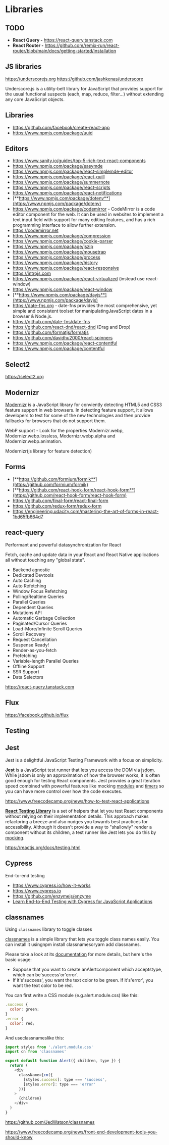 # Libraries

## TODO

- **React Query -** https://react-query.tanstack.com
- **React Router -** https://github.com/remix-run/react-router/blob/main/docs/getting-started/installation

## JS libraries

https://underscorejs.org https://github.com/jashkenas/underscore

Underscore.js is a utility-belt library for JavaScript that provides support for the usual functional suspects (each, map, reduce, filter...) without extending any core JavaScript objects.

## Libraries

- https://github.com/facebook/create-react-app
- https://www.npmjs.com/package/uuid

## Editors

- https://www.sanity.io/guides/top-5-rich-text-react-components
- https://www.npmjs.com/package/easymde
- https://www.npmjs.com/package/react-simplemde-editor
- https://www.npmjs.com/package/react-quill
- https://www.npmjs.com/package/summernote
- https://www.npmjs.com/package/react-scripts
- https://www.npmjs.com/package/react-notifications
- [**https://www.npmjs.com/package/dotenv**](https://www.npmjs.com/package/dotenv)
- https://www.npmjs.com/package/codemirror - CodeMirror is a code editor component for the web. It can be used in websites to implement a text input field with support for many editing features, and has a rich programming interface to allow further extension.
- https://codemirror.net
- https://www.npmjs.com/package/compression
- https://www.npmjs.com/package/cookie-parser
- https://www.npmjs.com/package/jszip
- https://www.npmjs.com/package/mousetrap
- https://www.npmjs.com/package/process
- https://www.npmjs.com/package/history
- https://www.npmjs.com/package/react-responsive
- https://introjs.com
- https://www.npmjs.com/package/react-virtualized (instead use react-window)
- https://www.npmjs.com/package/react-window
- [**https://www.npmjs.com/package/dayjs**](https://www.npmjs.com/package/dayjs)
- https://date-fns.org - date-fns provides the most comprehensive, yet simple and consistent toolset for manipulatingJavaScript dates in a browser & Node.js.
- https://github.com/date-fns/date-fns
- https://github.com/react-dnd/react-dnd (Drag and Drop)
- https://github.com/formatjs/formatjs
- https://github.com/davidhu2000/react-spinners
- https://www.npmjs.com/package/react-contentful
- https://www.npmjs.com/package/contentful

## Select2

https://select2.org

## Modernizr

[Modernizr](https://modernizr.com/) is a JavaScript library for conviently detecting HTML5 and CSS3 feature support in web browsers. In detecting feature support, it allows developers to test for some of the new technologies and then provide fallbacks for browsers that do not support them.

WebP support - Look for the properties Modernizr.webp, Modernizr.webp.lossless, Modernizr.webp.alpha and Modernizr.webp.animation.

Modernizr(js library for feature detection)

## Forms

- [**https://github.com/formium/formik**](https://github.com/formium/formik)
- [**https://github.com/react-hook-form/react-hook-form**](https://github.com/react-hook-form/react-hook-form)
- https://github.com/final-form/react-final-form
- https://github.com/redux-form/redux-form
- https://engineering.udacity.com/mastering-the-art-of-forms-in-react-1bd65fb664d7

## react-query

Performant and powerful datasynchronization for React

Fetch, cache and update data in your React and React Native applications all without touching any "global state".

- Backend agnostic
- Dedicated Devtools
- Auto Caching
- Auto Refetching
- Window Focus Refetching
- Polling/Realtime Queries
- Parallel Queries
- Dependent Queries
- Mutations API
- Automatic Garbage Collection
- Paginated/Cursor Queries
- Load-More/Infinite Scroll Queries
- Scroll Recovery
- Request Cancellation
- Suspense Ready!
- Render-as-you-fetch
- Prefetching
- Variable-length Parallel Queries
- Offline Support
- SSR Support
- Data Selectors

https://react-query.tanstack.com

## Flux

https://facebook.github.io/flux

## Testing

## Jest

Jest is a delightful JavaScript Testing Framework with a focus on simplicity.

[**Jest**](https://facebook.github.io/jest/) is a JavaScript test runner that lets you access the DOM via [jsdom](https://reactjs.org/docs/testing-environments.html#mocking-a-rendering-surface). While jsdom is only an approximation of how the browser works, it is often good enough for testing React components. Jest provides a great iteration speed combined with powerful features like mocking [modules](https://reactjs.org/docs/testing-environments.html#mocking-modules) and [timers](https://reactjs.org/docs/testing-environments.html#mocking-timers) so you can have more control over how the code executes.

https://www.freecodecamp.org/news/how-to-test-react-applications

[**React Testing Library**](https://testing-library.com/react) is a set of helpers that let you test React components without relying on their implementation details. This approach makes refactoring a breeze and also nudges you towards best practices for accessibility. Although it doesn't provide a way to "shallowly" render a component without its children, a test runner like Jest lets you do this by [mocking](https://reactjs.org/docs/testing-recipes.html#mocking-modules).

https://reactjs.org/docs/testing.html

## Cypress

End-to-end testing

- https://www.cypress.io/how-it-works
- https://www.cypress.io
- https://github.com/enzymejs/enzyme
- [Learn End-to-End Testing with Cypress for JavaScript Applications](https://www.freecodecamp.org/news/mastering-end-to-end-testing-with-cypress-for-javascript-applications/)

## classnames

Using `classnames` library to toggle classes

[classnames](https://github.com/JedWatson/classnames) is a simple library that lets you toggle class names easily. You can install it usingnpm install classnamesoryarn add classnames.

Please take a look at its [documentation](https://github.com/JedWatson/classnames) for more details, but here's the basic usage:

- Suppose that you want to create anAlertcomponent which acceptstype, which can be'success'or'error'.
- If it's'success', you want the text color to be green. If it's'error', you want the text color to be red.

You can first write a CSS module (e.g.alert.module.css) like this:

```js
.success {
  color: green;
}
.error {
  color: red;
}
```

And useclassnameslike this:

```js
import styles from './alert.module.css'
import cn from 'classnames'

export default function Alert({ children, type }) {
  return (
    <div
      className={cn({
        [styles.success]: type === 'success',
        [styles.error]: type === 'error'
      })}
    >
      {children}
    </div>
  )
}
```

https://github.com/JedWatson/classnames

https://www.freecodecamp.org/news/front-end-development-tools-you-should-know
